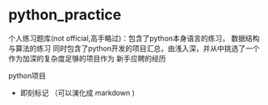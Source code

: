 # python_practice
个人练习题库(not official,高手略过)：包含了python本身语言的练习， 数据结构与算法的练习
同时包含了python开发的项目汇总，由浅入深，并从中挑选了一个作为加深的复杂度足够的项目作为
新手应聘的经历


python项目

- 即刻标记 （可以演化成 markdown ) 

